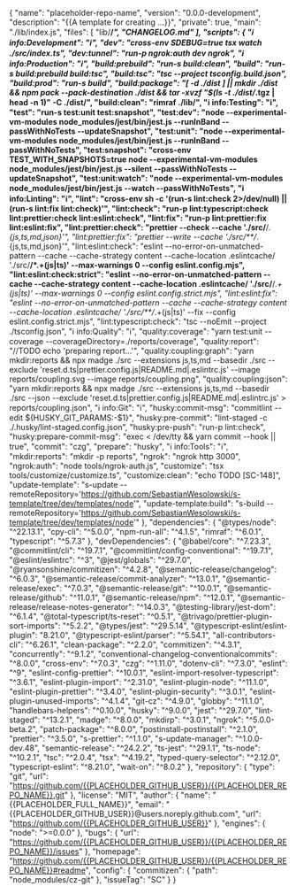 {
  "name": "placeholder-repo-name",
  "version": "0.0.0-development",
  "description": "{{A template for creating ...}}",
  "private": true,
  "main": "./lib/index.js",
  "files": [
    "lib/**/*",
    "CHANGELOG.md"
  ],
  "scripts": {
    "ℹ️ info:Development": "ℹ️",
    "dev": "cross-env SDEBUG=true tsx watch ./src/index.ts",
    "dev:tunnel": "run-p ngrok:auth dev ngrok",
    "ℹ️ info:Production": "ℹ️",
    "build:prebuild": "run-s build:clean",
    "build": "run-s build:prebuild build:tsc",
    "build:tsc": "tsc --project tsconfig.build.json",
    "build:prod": "run-s build",
    "build:package": "[ -d ./dist ] || mkdir ./dist && npm pack --pack-destination ./dist &&  tar -xvzf \"$(ls -t ./dist/*.tgz | head -n 1)\" -C ./dist/",
    "build:clean": "rimraf ./lib/",
    "ℹ️ info:Testing": "ℹ️",
    "test": "run-s test:unit test:snapshot",
    "test:dev": "node --experimental-vm-modules node_modules/jest/bin/jest.js --runInBand --passWithNoTests --updateSnapshot",
    "test:unit": "node --experimental-vm-modules node_modules/jest/bin/jest.js --runInBand --passWithNoTests",
    "test:snapshot": "cross-env TEST_WITH_SNAPSHOTS=true node --experimental-vm-modules node_modules/jest/bin/jest.js --silent --passWithNoTests --updateSnapshot",
    "test:unit:watch": "node --experimental-vm-modules node_modules/jest/bin/jest.js --watch --passWithNoTests",
    "ℹ️ info:Linting": "ℹ️",
    "lint": "cross-env sh -c '(run-s lint:check 2>/dev/null) || (run-s lint:fix lint:check)'",
    "lint:check": "run-p lint:typescript:check lint:prettier:check lint:eslint:check",
    "lint:fix": "run-p lint:prettier:fix lint:eslint:fix",
    "lint:prettier:check": "prettier --check --cache './src/**/*.{js,ts,md,json}'",
    "lint:prettier:fix": "prettier --write --cache './src/**/*.{js,ts,md,json}'",
    "lint:eslint:check": "eslint --no-error-on-unmatched-pattern --cache --cache-strategy content --cache-location .eslintcache/ './src/**/*.+(js|ts)' --max-warnings 0 --config eslint.config.mjs",
    "lint:eslint:check:strict": "eslint --no-error-on-unmatched-pattern --cache --cache-strategy content --cache-location .eslintcache/ './src/**/*.+(js|ts)' --max-warnings 0 --config eslint.config.strict.mjs",
    "lint:eslint:fix": "eslint --no-error-on-unmatched-pattern --cache --cache-strategy content --cache-location .eslintcache/ './src/**/*.+(js|ts)' --fix --config eslint.config.strict.mjs",
    "lint:typescript:check": "tsc --noEmit --project ./tsconfig.json",
    "ℹ️ info:Quality": "ℹ️",
    "quality:coverage": "yarn test:unit --coverage --coverageDirectory=./reports/coverage",
    "quality:report": "//TODO echo 'preparing report...'",
    "quality:coupling:graph": "yarn mkdir:reports && npx madge ./src --extensions js,ts,md --basedir ./src --exclude 'reset.d.ts|prettier.config.js|README.md|.eslintrc.js' --image reports/coupling.svg --image reports/coupling.png",
    "quality:coupling:json": "yarn mkdir:reports && npx madge ./src --extensions js,ts,md --basedir ./src --json --exclude 'reset.d.ts|prettier.config.js|README.md|.eslintrc.js' > reports/coupling.json",
    "ℹ️ info:Git": "ℹ️",
    "husky:commit-msg": "commitlint --edit ${HUSKY_GIT_PARAMS:-$1}",
    "husky:pre-commit": "lint-staged -c ./.husky/lint-staged.config.json",
    "husky:pre-push": "run-p lint:check",
    "husky:prepare-commit-msg": "exec < /dev/tty && yarn commit --hook || true",
    "commit": "czg",
    "prepare": "husky",
    "ℹ️ info:Tools": "ℹ️",
    "mkdir:reports": "mkdir -p reports",
    "ngrok": "ngrok http 3000",
    "ngrok:auth": "node tools/ngrok-auth.js",
    "customize": "tsx tools/customize/customize.ts",
    "customize:clean": "echo TODO [SC-148]",
    "update-template": "s-update --remoteRepository='https://github.com/SebastianWesolowski/s-template/tree/dev/templates/node'",
    "update-template:build": "s-build --remoteRepository='https://github.com/SebastianWesolowski/s-template/tree/dev/templates/node'"
  },
  "dependencies": {
    "@types/node": "^22.13.1",
    "cpy-cli": "^5.0.0",
    "npm-run-all": "^4.1.5",
    "rimraf": "^6.0.1",
    "typescript": "^5.7.3"
  },
  "devDependencies": {
    "@babel/core": "^7.23.3",
    "@commitlint/cli": "^19.7.1",
    "@commitlint/config-conventional": "^19.7.1",
    "@eslint/eslintrc": "^3",
    "@jest/globals": "^29.7.0",
    "@ryansonshine/commitizen": "^4.2.8",
    "@semantic-release/changelog": "^6.0.3",
    "@semantic-release/commit-analyzer": "^13.0.1",
    "@semantic-release/exec": "^7.0.3",
    "@semantic-release/git": "^10.0.1",
    "@semantic-release/github": "^11.0.1",
    "@semantic-release/npm": "^12.0.1",
    "@semantic-release/release-notes-generator": "^14.0.3",
    "@testing-library/jest-dom": "^6.1.4",
    "@total-typescript/ts-reset": "^0.5.1",
    "@trivago/prettier-plugin-sort-imports": "^5.2.2",
    "@types/jest": "^29.5.14",
    "@typescript-eslint/eslint-plugin": "8.21.0",
    "@typescript-eslint/parser": "^5.54.1",
    "all-contributors-cli": "^6.26.1",
    "clean-package": "^2.2.0",
    "commitizen": "^4.3.1",
    "concurrently": "^9.1.2",
    "conventional-changelog-conventionalcommits": "^8.0.0",
    "cross-env": "^7.0.3",
    "czg": "^1.11.0",
    "dotenv-cli": "^7.3.0",
    "eslint": "^9",
    "eslint-config-prettier": "^10.0.1",
    "eslint-import-resolver-typescript": "^3.6.1",
    "eslint-plugin-import": "^2.31.0",
    "eslint-plugin-node": "^11.1.0",
    "eslint-plugin-prettier": "^3.4.0",
    "eslint-plugin-security": "^3.0.1",
    "eslint-plugin-unused-imports": "^4.1.4",
    "git-cz": "^4.9.0",
    "globby": "^11.1.0",
    "handlebars-helpers": "^0.10.0",
    "husky": "^9.0.0",
    "jest": "^29.7.0",
    "lint-staged": "^13.2.1",
    "madge": "^8.0.0",
    "mkdirp": "^3.0.1",
    "ngrok": "^5.0.0-beta.2",
    "patch-package": "^8.0.0",
    "postinstall-postinstall": "^2.1.0",
    "prettier": "^3.5.0",
    "s-prettier": "^1.1.0",
    "s-update-manager": "^1.0.0-dev.48",
    "semantic-release": "^24.2.2",
    "ts-jest": "^29.1.1",
    "ts-node": "^10.2.1",
    "tsc": "^2.0.4",
    "tsx": "^4.19.2",
    "typed-query-selector": "^2.12.0",
    "typescript-eslint": "^8.21.0",
    "wait-on": "^8.0.2"
  },
  "repository": {
    "type": "git",
    "url": "https://github.com/{{PLACEHOLDER_GITHUB_USER}}/{{PLACEHOLDER_REPO_NAME}}.git"
  },
  "license": "MIT",
  "author": {
    "name": "{{PLACEHOLDER_FULL_NAME}}",
    "email": "{{PLACEHOLDER_GITHUB_USER}}@users.noreply.github.com",
    "url": "https://github.com/{{PLACEHOLDER_GITHUB_USER}}"
  },
  "engines": {
    "node": ">=0.0.0"
  },
  "bugs": {
    "url": "https://github.com/{{PLACEHOLDER_GITHUB_USER}}/{{PLACEHOLDER_REPO_NAME}}/issues"
  },
  "homepage": "https://github.com/{{PLACEHOLDER_GITHUB_USER}}/{{PLACEHOLDER_REPO_NAME}}#readme",
  "config": {
    "commitizen": {
      "path": "node_modules/cz-git"
    },
    "issueTag": "SC"
  }
}
